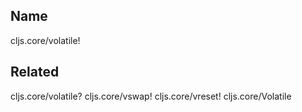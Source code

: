 ## Name
cljs.core/volatile!

## Related
cljs.core/volatile?
cljs.core/vswap!
cljs.core/vreset!
cljs.core/Volatile
